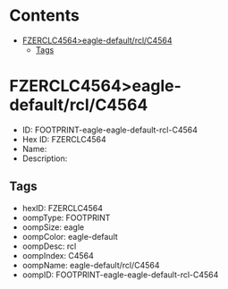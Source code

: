



Contents
========

* [FZERCLC4564>eagle-default/rcl/C4564](#fzerclc4564eagle-defaultrclc4564)
	* [Tags](#tags)

# FZERCLC4564>eagle-default/rcl/C4564

- ID: FOOTPRINT-eagle-eagle-default-rcl-C4564
- Hex ID: FZERCLC4564
- Name: 
- Description: 

## Tags

- hexID: FZERCLC4564
- oompType: FOOTPRINT
- oompSize: eagle
- oompColor: eagle-default
- oompDesc: rcl
- oompIndex: C4564
- oompName: eagle-default/rcl/C4564
- oompID: FOOTPRINT-eagle-eagle-default-rcl-C4564
